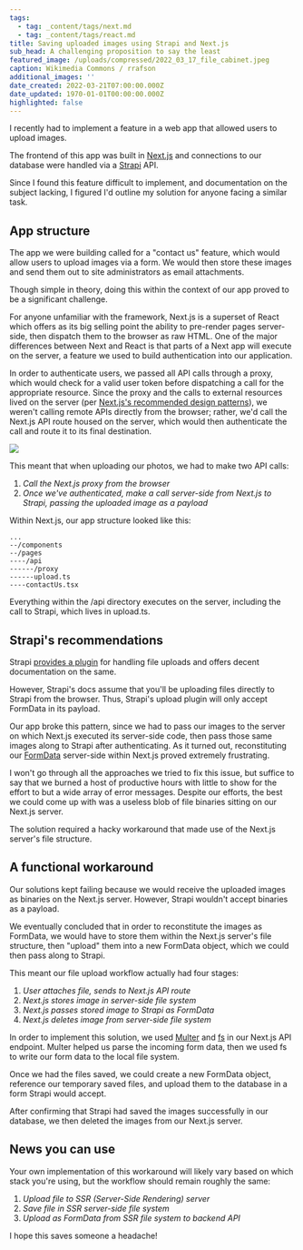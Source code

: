 ```yaml
---
tags:
  - tag: _content/tags/next.md
  - tag: _content/tags/react.md
title: Saving uploaded images using Strapi and Next.js
sub_head: A challenging proposition to say the least
featured_image: /uploads/compressed/2022_03_17_file_cabinet.jpeg
caption: Wikimedia Commons / rrafson
additional_images: ''
date_created: 2022-03-21T07:00:00.000Z
date_updated: 1970-01-01T00:00:00.000Z
highlighted: false
---
```


I recently had to implement a feature in a web app that allowed users to upload images.

The frontend of this app was built in [Next.js](https://nextjs.org/) and connections to our database were handled via a [Strapi](https://strapi.io/) API.

Since I found this feature difficult to implement, and documentation on the subject lacking, I figured I'd outline my solution for anyone facing a similar task.

## App structure

The app we were building called for a "contact us" feature, which would allow users to upload images via a form. We would then store these images and send them out to site administrators as email attachments.

Though simple in theory, doing this within the context of our app proved to be a significant challenge.

For anyone unfamiliar with the framework, Next.js is a superset of React which offers as its big selling point the ability to pre-render pages server-side, then dispatch them to the browser as raw HTML. One of the major differences between Next and React is that parts of a Next app will execute on the server, a feature we used to build authentication into our application.

In order to authenticate users, we passed all API calls through a proxy, which would check for a valid user token before dispatching a call for the appropriate resource. Since the proxy and the calls to external resources lived on the server (per [Next.js's recommended design patterns](https://nextjs.org/docs/api-routes/introduction)), we weren't calling remote APIs directly from the browser; rather, we'd call the Next.js API route housed on the server, which would then authenticate the call and route it to its final destination.

![](/uploads/2022_03_18_application-structure.png)

This meant that when uploading our photos, we had to make two API calls:

1. *Call the Next.js proxy from the browser*
2. *Once we've authenticated, make a call server-side from Next.js to Strapi, passing the uploaded image as a payload*

Within Next.js, our app structure looked like this:

```
...
--/components
--/pages
----/api
------/proxy
------upload.ts
----contactUs.tsx
```

Everything within the /api directory executes on the server, including the call to Strapi, which lives in upload.ts.

## Strapi's recommendations

Strapi [provides a plugin](https://docs.strapi.io/developer-docs/latest/plugins/upload.html#configuration) for handling file uploads and offers decent documentation on the same.

However, Strapi's docs assume that you'll be uploading files directly to Strapi from the browser. Thus, Strapi's upload plugin will only accept FormData in its payload.

Our app broke this pattern, since we had to pass our images to the server on which Next.js executed its server-side code, then pass those same images along to Strapi after authenticating. As it turned out, reconstituting our [FormData](https://developer.mozilla.org/en-US/docs/Web/API/FormData) server-side within Next.js proved extremely frustrating.

I won't go through all the approaches we tried to fix this issue, but suffice to say that we burned a host of productive hours with little to show for the effort to but a wide array of error messages. Despite our efforts, the best we could come up with was a useless blob of file binaries sitting on our Next.js server.

The solution required a hacky workaround that made use of the Next.js server's file structure.

## A functional workaround

Our solutions kept failing because we would receive the uploaded images as binaries on the Next.js server. However, Strapi wouldn't accept binaries as a payload.

We eventually concluded that in order to reconstitute the images as FormData, we would have to store them within the Next.js server's file structure, then "upload" them into a new FormData object, which we could then pass along to Strapi.

This meant our file upload workflow actually had four stages:

1. *User attaches file, sends to Next.js API route*
2. *Next.js stores image in server-side file system*
3. *Next.js passes stored image to Strapi as FormData*
4. *Next.js deletes image from server-side file system*

In order to implement this solution, we used [Multer](https://www.npmjs.com/package/multer) and [fs](https://nodejs.org/api/fs.html) in our Next.js API endpoint. Multer helped us parse the incoming form data, then we used fs to write our form data to the local file system.

Once we had the files saved, we could create a new FormData object, reference our temporary saved files, and upload them to the database in a form Strapi would accept.

After confirming that Strapi had saved the images successfully in our database, we then deleted the images from our Next.js server.

## News you can use

Your own implementation of this workaround will likely vary based on which stack you're using, but the workflow should remain roughly the same:

1. *Upload file to SSR (Server-Side Rendering) server*
2. *Save file in SSR server-side file system*
3. *Upload as FormData from SSR file system to backend API*

I hope this saves someone a headache!
